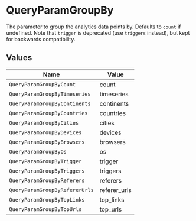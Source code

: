 # QueryParamGroupBy

The parameter to group the analytics data points by. Defaults to `count` if undefined. Note that `trigger` is deprecated (use `triggers` instead), but kept for backwards compatibility.


## Values

| Name                           | Value                          |
| ------------------------------ | ------------------------------ |
| `QueryParamGroupByCount`       | count                          |
| `QueryParamGroupByTimeseries`  | timeseries                     |
| `QueryParamGroupByContinents`  | continents                     |
| `QueryParamGroupByCountries`   | countries                      |
| `QueryParamGroupByCities`      | cities                         |
| `QueryParamGroupByDevices`     | devices                        |
| `QueryParamGroupByBrowsers`    | browsers                       |
| `QueryParamGroupByOs`          | os                             |
| `QueryParamGroupByTrigger`     | trigger                        |
| `QueryParamGroupByTriggers`    | triggers                       |
| `QueryParamGroupByReferers`    | referers                       |
| `QueryParamGroupByRefererUrls` | referer_urls                   |
| `QueryParamGroupByTopLinks`    | top_links                      |
| `QueryParamGroupByTopUrls`     | top_urls                       |